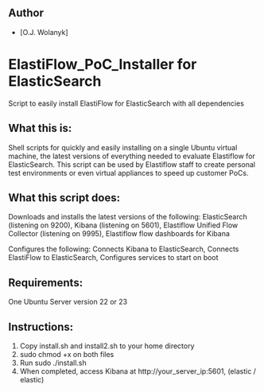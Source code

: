 ## Author
- [O.J. Wolanyk]

# ElastiFlow_PoC_Installer for ElasticSearch
Script to easily install ElastiFlow for ElasticSearch with all dependencies

What this is:
----------------
Shell scripts for quickly and easily installing on a single Ubuntu virtual machine, the latest versions of everything needed to evaluate Elastiflow for ElasticSearch. This script can be used by Elastiflow staff to create personal test environments or even virtual appliances to speed up customer PoCs.

What this script does:
----------------
  Downloads and installs the latest versions of the following:
    ElasticSearch (listening on 9200),
    Kibana (listening on 5601),
    Elastiflow Unified Flow Collector (listening on 9995),
    Elastiflow flow dashboards for Kibana
  
  Configures the following:
    Connects Kibana to ElasticSearch,
    Connects ElastiFlow to ElasticSearch,
    Configures services to start on boot

Requirements:
----------------
One Ubuntu Server version 22 or 23

Instructions:
----------------
1) Copy install.sh and install2.sh to your home directory
2) sudo chmod +x on both files
3) Run sudo ./install.sh
4) When completed, access Kibana at http://your_server_ip:5601, (elastic / elastic)

